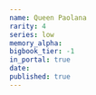 ```yaml
---
name: Queen Paolana
rarity: 4
series: low
memory_alpha:
bigbook_tier: -1
in_portal: true
date:
published: true
---
```



